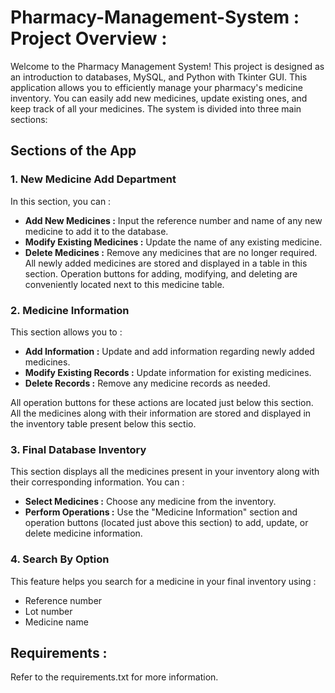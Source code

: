 # Pharmacy-Management-System : Project Overview :

Welcome to the Pharmacy Management System! This project is designed as an introduction to databases, MySQL, and Python with Tkinter GUI. This application allows you to efficiently manage your pharmacy's medicine inventory. You can easily add new medicines, update existing ones, and keep track of all your medicines. The system is divided into three main sections:

## Sections of the App

### 1. New Medicine Add Department

In this section, you can :

  * **Add New Medicines :** Input the reference number and name of any new medicine to add it to the database.
  * **Modify Existing Medicines :** Update the name of any existing medicine.
  * **Delete Medicines :** Remove any medicines that are no longer required.
All newly added medicines are stored and displayed in a table in this section. Operation buttons for adding, modifying, and deleting are conveniently located next to this medicine table.

### 2. Medicine Information

This section allows you to :

  * **Add Information :** Update and add information regarding newly added medicines.
  * **Modify Existing Records :** Update information for existing medicines.
  * **Delete Records :** Remove any medicine records as needed.

All operation buttons for these actions are located just below this section. All the medicines along with their information are stored and displayed in the inventory table present below this sectio.

### 3. Final Database Inventory

This section displays all the medicines present in your inventory along with their corresponding information. You can :

  * **Select Medicines :** Choose any medicine from the inventory.
  * **Perform Operations :** Use the "Medicine Information" section and operation buttons (located just above this section) to add, update, or delete medicine information.

### 4. Search By Option

This feature helps you search for a medicine in your final inventory using :
  * Reference number
  * Lot number
  * Medicine name

## Requirements :

Refer to the requirements.txt for more information.
